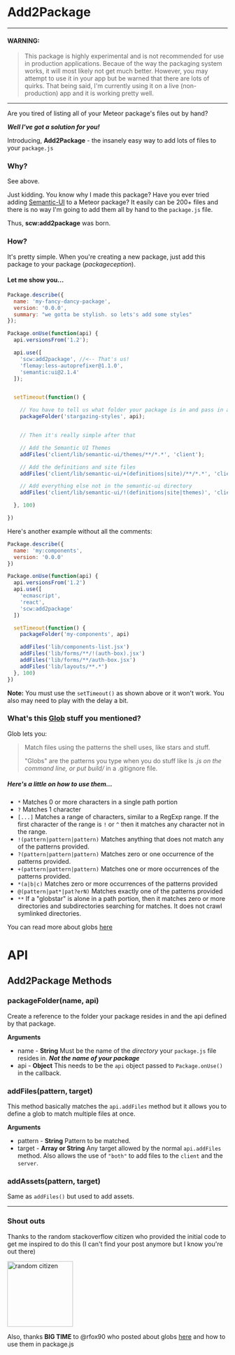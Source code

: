 # Add2Package

_____
#### WARNING:
> This package is highly experimental and is not recommended for use in production applications.
Becaue of the way the packaging system works, it will most likely not get much better. However, you may attempt to use it in your app but be warned that there are lots of quirks. That being said, I'm currently using it on a live (non-production) app and it is working pretty well.
_____

Are you tired of listing all of your Meteor package's files out by hand?

_**Well I've got a solution for you!**_

Introducing, **Add2Package** - the insanely easy way to add lots of files to your `package.js`

### Why?

See above.

Just kidding. You know why I made this package? Have you ever tried adding [Semantic-UI](https://github.com/Semantic-Org/Semantic-UI-Meteor) to a Meteor package? It easily can be 200+ files and there is no way I'm going to add them all by hand to the `package.js` file.

Thus, **scw:add2package** was born.

### How?

It's pretty simple. When you're creating a new package, just add this package to your package (_packageception_).

#### Let me show you...

```javascript
Package.describe({
  name: 'my-fancy-dancy-package',
  version: '0.0.0',
  summary: "we gotta be stylish. so lets's add some styles"
});

Package.onUse(function(api) {
  api.versionsFrom('1.2');

  api.use([
    'scw:add2package', //<-- That's us!
    'flemay:less-autoprefixer@1.1.0',
    'semantic:ui@2.1.4'
  ]);


  setTimeout(function() {

    // You have to tell us what folder your package is in and pass in a reference to the api
    packageFolder('stargazing-styles', api);


    // Then it's really simple after that

    // Add the Semantic UI Themes
    addFiles('client/lib/semantic-ui/themes/**/*.*', 'client');

    // Add the definitions and site files
    addFiles('client/lib/semantic-ui/+(definitions|site)/**/*.*', 'client');

    // Add everything else not in the semantic-ui directory
    addFiles('client/lib/semantic-ui/!(definitions|site|themes)', 'client');

  }, 100)

})
```

Here's another example without all the comments:

```javascript
Package.describe({
  name: 'my:components',
  version: '0.0.0'
})

Package.onUse(function(api) {
  api.versionsFrom('1.2')
  api.use([
    'ecmascript',
    'react',
    'scw:add2package'
  ])

  setTimeout(function() {
    packageFolder('my-components', api)

    addFiles('lib/components-list.jsx')
    addFiles('lib/forms/**/!(auth-box).jsx')
    addFiles('lib/forms/**/auth-box.jsx')
    addFiles('lib/layouts/**.*')
  }, 100)
})
```

**Note:** You must use the `setTimeout()` as shown above or it won't work. You also may need to play with the delay a bit.

### What's this [Glob](https://github.com/isaacs/node-glob) stuff you mentioned?

Glob lets you:
> Match files using the patterns the shell uses, like stars and stuff.
>
> "Globs" are the patterns you type when you do stuff like ls *.js on the command line, or put build/* in a .gitignore file.


##### Here's a little on how to use them...

* `*` Matches 0 or more characters in a single path portion
* `?` Matches 1 character
* `[...]` Matches a range of characters, similar to a RegExp range.
  If the first character of the range is `!` or `^` then it matches
  any character not in the range.
* `!(pattern|pattern|pattern)` Matches anything that does not match
  any of the patterns provided.
* `?(pattern|pattern|pattern)` Matches zero or one occurrence of the
  patterns provided.
* `+(pattern|pattern|pattern)` Matches one or more occurrences of the
  patterns provided.
* `*(a|b|c)` Matches zero or more occurrences of the patterns provided
* `@(pattern|pat*|pat?erN)` Matches exactly one of the patterns
  provided
* `**` If a "globstar" is alone in a path portion, then it matches
  zero or more directories and subdirectories searching for matches.
  It does not crawl symlinked directories.

You can read more about globs [here](https://github.com/isaacs/node-glob)


# API

## Add2Package Methods

### packageFolder(name, api)

Create a reference to the folder your package resides in and the api defined by that package.

**Arguments**
* name - **String** Must be the name of the *directory* your `package.js` file resides in. _**Not the name of your package**_
* api - **Object** This needs to be the `api` object passed to `Package.onUse()` in the callback.

### addFiles(pattern, target)

This method basically matches the `api.addFiles` method but it allows you to define a glob to match multiple files at once.

**Arguments**
* pattern - **String** Pattern to be matched.
* target - **Array or String** Any target allowed by the normal `api.addFiles` method. Also allows the use of `"both"` to add files to the `client` and the `server`.

### addAssets(pattern, target)

Same as `addFiles()` but used to add assets.

_____

### Shout outs

Thanks to the random stackoverflow citizen who provided the initial code to get me inspired to do this (I can't find your post anymore but I know you're out there)

<img src="http://i.imgur.com/NNzJ8G8.gif" alt="random citizen" height="150">

Also, thanks **BIG TIME** to @rfox90 who posted about globs [here](http://ahref.co.uk/blog/2015/07/31/automatic-package.js-management/) and how to use them in package.js